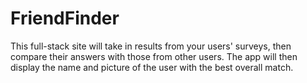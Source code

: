 # FriendFinder

This full-stack site will take in results from your users' surveys, then compare their answers with those from other users. The app will then display the name and picture of the user with the best overall match. 

